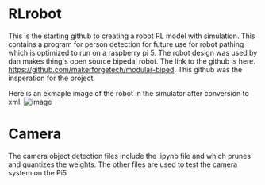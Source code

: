 # RLrobot
  This is the starting github to creating a robot RL model with simulation.
  This contains a program for person detection for future use for robot pathing which is optimized to run on a raspberry pi 5. The robot design was used by dan makes thing's open source bipedal robot. The link to the github is here. https://github.com/makerforgetech/modular-biped. This github was the insperation for the project. 

Here is an exmaple image of the robot in the simulator after conversion to xml.
![image](https://github.com/user-attachments/assets/0f54da3a-b8bf-485b-8076-a7000a85b5e7)



# Camera
The camera object detection files include the .ipynb file and which prunes and quantizes the weights. The other files are used to test the camera system on the Pi5
